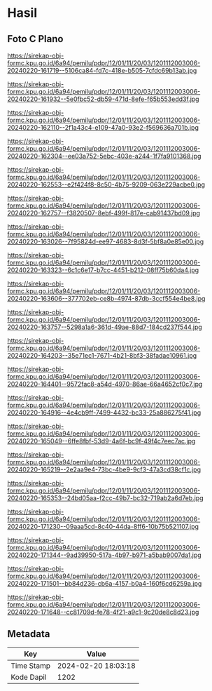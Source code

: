 # Hasil

## Foto C Plano

https://sirekap-obj-formc.kpu.go.id/6a94/pemilu/pdpr/12/01/11/20/03/1201112003006-20240220-161719--5106ca84-fd7c-418e-b505-7cfdc69b13ab.jpg

https://sirekap-obj-formc.kpu.go.id/6a94/pemilu/pdpr/12/01/11/20/03/1201112003006-20240220-161932--5e0fbc52-db59-471d-8efe-f65b553edd3f.jpg

https://sirekap-obj-formc.kpu.go.id/6a94/pemilu/pdpr/12/01/11/20/03/1201112003006-20240220-162110--2f1a43c4-e109-47a0-93e2-f569636a701b.jpg

https://sirekap-obj-formc.kpu.go.id/6a94/pemilu/pdpr/12/01/11/20/03/1201112003006-20240220-162304--ee03a752-5ebc-403e-a244-1f7fa9101368.jpg

https://sirekap-obj-formc.kpu.go.id/6a94/pemilu/pdpr/12/01/11/20/03/1201112003006-20240220-162553--e2f424f8-8c50-4b75-9209-063e229acbe0.jpg

https://sirekap-obj-formc.kpu.go.id/6a94/pemilu/pdpr/12/01/11/20/03/1201112003006-20240220-162757--f3820507-8ebf-499f-817e-cab91437bd09.jpg

https://sirekap-obj-formc.kpu.go.id/6a94/pemilu/pdpr/12/01/11/20/03/1201112003006-20240220-163026--7f95824d-ee97-4683-8d3f-5bf8a0e85e00.jpg

https://sirekap-obj-formc.kpu.go.id/6a94/pemilu/pdpr/12/01/11/20/03/1201112003006-20240220-163323--6c1c6e17-b7cc-4451-b212-08ff75b60da4.jpg

https://sirekap-obj-formc.kpu.go.id/6a94/pemilu/pdpr/12/01/11/20/03/1201112003006-20240220-163606--377702eb-ce8b-4974-87db-3ccf554e4be8.jpg

https://sirekap-obj-formc.kpu.go.id/6a94/pemilu/pdpr/12/01/11/20/03/1201112003006-20240220-163757--5298a1a6-361d-49ae-88d7-184cd237f544.jpg

https://sirekap-obj-formc.kpu.go.id/6a94/pemilu/pdpr/12/01/11/20/03/1201112003006-20240220-164203--35e71ec1-7671-4b21-8bf3-38fadae10961.jpg

https://sirekap-obj-formc.kpu.go.id/6a94/pemilu/pdpr/12/01/11/20/03/1201112003006-20240220-164401--9572fac8-a54d-4970-86ae-66a4652cf0c7.jpg

https://sirekap-obj-formc.kpu.go.id/6a94/pemilu/pdpr/12/01/11/20/03/1201112003006-20240220-164916--4e4cb9ff-7499-4432-bc33-25a886275f41.jpg

https://sirekap-obj-formc.kpu.go.id/6a94/pemilu/pdpr/12/01/11/20/03/1201112003006-20240220-165049--6ffe8fbf-53d9-4a6f-bc9f-49f4c7eec7ac.jpg

https://sirekap-obj-formc.kpu.go.id/6a94/pemilu/pdpr/12/01/11/20/03/1201112003006-20240220-165219--2e2aa9e4-73bc-4be9-9cf3-47a3cd38cf1c.jpg

https://sirekap-obj-formc.kpu.go.id/6a94/pemilu/pdpr/12/01/11/20/03/1201112003006-20240220-165353--24bd05aa-f2cc-49b7-bc32-719ab2a6d7eb.jpg

https://sirekap-obj-formc.kpu.go.id/6a94/pemilu/pdpr/12/01/11/20/03/1201112003006-20240220-171230--09aaa5cd-8c40-44da-8ff6-10b75b521107.jpg

https://sirekap-obj-formc.kpu.go.id/6a94/pemilu/pdpr/12/01/11/20/03/1201112003006-20240220-171344--9ad39950-517a-4b97-b971-a5bab9007da1.jpg

https://sirekap-obj-formc.kpu.go.id/6a94/pemilu/pdpr/12/01/11/20/03/1201112003006-20240220-171501--bb84d236-cb6a-4157-b0a4-160f6cd6259a.jpg

https://sirekap-obj-formc.kpu.go.id/6a94/pemilu/pdpr/12/01/11/20/03/1201112003006-20240220-171648--cc81709d-fe78-4f21-a9c1-9c20de8c8d23.jpg


## Metadata

| Key        | Value               |
| ---------- | ------------------- |
| Time Stamp | 2024-02-20 18:03:18 |
| Kode Dapil | 1202                |



